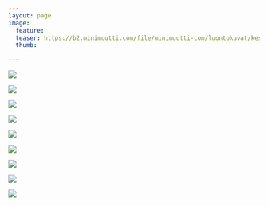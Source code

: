 ```yaml
---
layout: page
image:
  feature:
  teaser: https://b2.minimuutti.com/file/minimuutti-com/luontokuvat/kes%C3%A4/11/DS57413_-245px.jpg
  thumb:

---
```


[![](https://b2.minimuutti.com/file/minimuutti-com/luontokuvat/kes%C3%A4/11/DS57737-800px.jpg)](https://dl.dropboxusercontent.com/sh/ea1wtnz7z734o12/AAAcFiN5xpNyuuONjo_PLS-ha/luontokuvat/kes%C3%A4/11/DS57737.jpg)

[![](https://b2.minimuutti.com/file/minimuutti-com/luontokuvat/kes%C3%A4/11/DS57734-800px.jpg)](https://dl.dropboxusercontent.com/sh/ea1wtnz7z734o12/AADxQbE_cghPG_2Ob5pu2yrAa/luontokuvat/kes%C3%A4/11/DS57734.jpg)

[![](https://b2.minimuutti.com/file/minimuutti-com/luontokuvat/kes%C3%A4/11/DS57747-800px.jpg)](https://dl.dropboxusercontent.com/sh/ea1wtnz7z734o12/AAA6fMgSliDKpCic3W5o8TUqa/luontokuvat/kes%C3%A4/11/DS57747.jpg)

[![](https://b2.minimuutti.com/file/minimuutti-com/luontokuvat/kes%C3%A4/11/DS57758-800px.jpg)](https://dl.dropboxusercontent.com/sh/ea1wtnz7z734o12/AACuXYxiMtY6R8jdqNex9WOTa/luontokuvat/kes%C3%A4/11/DS57758.jpg)

[![](https://b2.minimuutti.com/file/minimuutti-com/luontokuvat/kes%C3%A4/11/DS57411-800px.jpg)](https://dl.dropboxusercontent.com/sh/ea1wtnz7z734o12/AAAx_JkvXnrrtbBcjdQHGlD-a/luontokuvat/kes%C3%A4/11/DS57411.jpg)

[![](https://b2.minimuutti.com/file/minimuutti-com/luontokuvat/kes%C3%A4/11/DS57412-800px.jpg)](https://dl.dropboxusercontent.com/sh/ea1wtnz7z734o12/AACIJCr2pbPiWTvhYqmWlQVga/luontokuvat/kes%C3%A4/11/DS57412.jpg)

[![](https://b2.minimuutti.com/file/minimuutti-com/luontokuvat/kes%C3%A4/11/DS57414-800px.jpg)](https://dl.dropboxusercontent.com/sh/ea1wtnz7z734o12/AAAndNVcGE7XB6lIC5ws5wJga/luontokuvat/kes%C3%A4/11/DS57414.jpg)

[![](https://b2.minimuutti.com/file/minimuutti-com/luontokuvat/kes%C3%A4/11/DS57413-800px.jpg)](https://dl.dropboxusercontent.com/sh/ea1wtnz7z734o12/AADBHf006ItuguuTt6A8KX9Da/luontokuvat/kes%C3%A4/11/DS57413.jpg)

[![](https://b2.minimuutti.com/file/minimuutti-com/luontokuvat/kes%C3%A4/11/DS57413_-800px.jpg)](https://dl.dropboxusercontent.com/sh/ea1wtnz7z734o12/AACUc5hpJ1X53A_Nk_mILizja/luontokuvat/kes%C3%A4/11/DS57413_.jpg)
